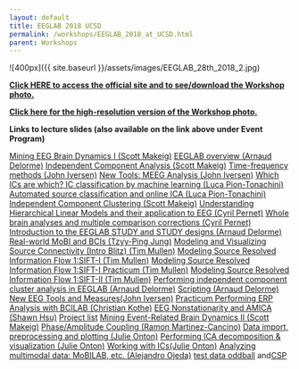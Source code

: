 ```yaml
---
layout: default
title: EEGLAB 2018 UCSD
permalink: /workshops/EEGLAB_2018_at_UCSD.html
parent: Workshops
---
```


![400px]({{ site.baseurl }}/assets/images/EEGLAB_28th_2018_2.jpg)

[//]: # (TODO: check formatting/ line breaks)

[<b>Click HERE to access the official site and to see/download the
Workshop photo.</b>](https://sites.google.com/ucsd.edu/eeglab-2018/eeglab-home)


[<b>Click here for the high-resolution version of the Workshop
photo.</b>](https://sites.google.com/ucsd.edu/eeglab-2018/eeglab-home)


**Links to lecture slides (also available on the link above under Event
Program)**

[Mining EEG Brain Dynamics I (Scott
Makeig)](https://sccn.ucsd.edu/githubwiki/files/mining_i_scott_makeig.pdf)
[EEGLAB overview (Arnaud
Delorme)](https://sccn.ucsd.edu/githubwiki/files/eeglab-overview2018.pdf)
[Independent Component Analysis (Scott
Makeig)](https://sccn.ucsd.edu/githubwiki/files/makeig_ucsd18_ica.pdf)
[Time-frequency methods (John
Iversen)](https://sccn.ucsd.edu/githubwiki/files/eeglab-timefrequencymethods.pdf)
[New Tools: MEEG Analysis (John
Iversen)](https://sccn.ucsd.edu/githubwiki/files/eeglab2018_ucsd_jri_meeg_handout.pdf)
[Which ICs are which? IC classification by machine learning (Luca
Pion-Tonachini)](https://sccn.ucsd.edu/githubwiki/files/eeglab2018_lpt_evaluation_ica2.pdf)
[Automated source classification and online ICA (Luca
Pion-Tonachini)](https://sccn.ucsd.edu/githubwiki/files/eeglab2018_automated_source_classification.pdf)
[Independent Component Clustering (Scott
Makeig)](https://sccn.ucsd.edu/githubwiki/files/makeig_ucsd18_clustering.pdf)
[Understanding Hierarchical Linear Models and their application to EEG
(Cyril Pernet)](https://sccn.ucsd.edu/githubwiki/files/eeglab2018_hlm.pdf)
[Whole brain analyses and multiple comparison corrections (Cyril
Pernet)](https://sccn.ucsd.edu/githubwiki/files/eeglab2018_mcc.pdf)
[Introduction to the EEGLAB STUDY and STUDY designs (Arnaud
Delorme)](https://sccn.ucsd.edu/githubwiki/files/eeglab2018_study_design.pdf)
[Real-world MoBI and BCIs (Tzyy-Ping
Jung)](https://sccn.ucsd.edu/githubwiki/files/real-world_neuroimaging.pdf)
[Modeling and Visualizing Source Connectivity (Intro Blitz) (Tim
Mullen)](https://sccn.ucsd.edu/githubwiki/files/sift_introblitz.pdf)
[Modeling Source Resolved Information Flow 1:SIFT-I (Tim
Mullen)](https://sccn.ucsd.edu/githubwiki/files/sifti.pdf)
[Modeling Source Resolved Information Flow 1:SIFT-I Practicum (Tim
Mullen)](https://sccn.ucsd.edu/githubwiki/files/sifti-practicum.pdf)
[Modeling Source Resolved Information Flow 1:SIFT-II (Tim
Mullen)](https://sccn.ucsd.edu/githubwiki/files/siftii.pdf)
[Performing independent component cluster analysis in EEGLAB (Arnaud
Delorme)](https://sccn.ucsd.edu/githubwiki/files/eeglab2018_clustering.pdf)
[Scripting (Arnaud
Delorme)](https://sccn.ucsd.edu/githubwiki/files/eeglab2018_scripting5.pdf)
[New EEG Tools and Measures(John
Iversen)](https://sccn.ucsd.edu/githubwiki/files/eeglab2018_newtoolsintro_iversen.pdf)
[Practicum Performing ERP Analysis with BCILAB (Christian
Kothe)](https://sccn.ucsd.edu/githubwiki/files/practicum_performing_erp_analysis_with_bcilab.pdf)
[EEG Nonstationarity and AMICA (Shawn
Hsu)](https://sccn.ucsd.edu/githubwiki/files/eeg_nonstationarity_and_amica.pdf)
[Project list](https://sccn.ucsd.edu/githubwiki/files/project_list.pdf)
[Mining Event-Related Brain Dynamics II (Scott
Makeig)](https://sccn.ucsd.edu/githubwiki/files/mining_event_related_brain_dynamicsii.pdf)
[Phase/Amplitude Coupling (Ramon
Martinez-Cancino)](https://sccn.ucsd.edu/githubwiki/files/pac_rmc.pdf)
[Data import, preprocessing and plotting (Julie
Onton)](https://sccn.ucsd.edu/githubwiki/files/data_import_preprocessing_and_plotting_onton.pdf)
[Performing ICA decomposition & visualization (Julie
Onton)](https://sccn.ucsd.edu/githubwiki/files/performing_ica_decomposition_visualization_onton.pdf)
[Working with ICs(Julie
Onton)](https://sccn.ucsd.edu/githubwiki/files/working_with_ics_onton.pdf)
[Analyzing multimodal data: MoBILAB, etc. (Alejandro
Ojeda)](https://sccn.ucsd.edu/githubwiki/files/analysis_of_multimodal_data_mobilab_ojeda.pdf)
[test data oddball](https://sccn.ucsd.edu/githubwiki/files/simpleoddball.zip) and[CSP](/media:CSP.png "wikilink")
